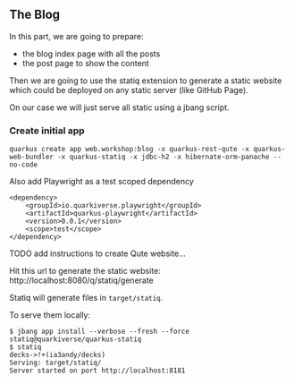 ## The Blog

In this part, we are going to prepare:
- the blog index page with all the posts
- the post page to show the content

Then we are going to use the statiq extension to generate a static website which could be deployed on any static server (like GitHub Page). 

On our case we will just serve all static using a jbang script. 


### Create initial app

```
quarkus create app web.workshop:blog -x quarkus-rest-qute -x quarkus-web-bundler -x quarkus-statiq -x jdbc-h2 -x hibernate-orm-panache --no-code
```

Also add Playwright as a test scoped dependency

```
<dependency>
    <groupId>io.quarkiverse.playwright</groupId>
    <artifactId>quarkus-playwright</artifactId>
    <version>0.0.1</version>
    <scope>test</scope>
</dependency>
```

TODO add instructions to create Qute website...


Hit this url to generate the static website: http://localhost:8080/q/statiq/generate

Statiq will generate files in `target/statiq`.

To serve them locally:
```shell
$ jbang app install --verbose --fresh --force statiq@quarkiverse/quarkus-statiq
$ statiq                                                                                                                         decks->!+(ia3andy/decks)
Serving: target/statiq/
Server started on port http://localhost:8181
```